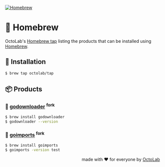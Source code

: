 [![Homebrew][social.preview]][preview.config]

# 🍻 Homebrew

OctoLab's [Homebrew tap](https://docs.brew.sh/Taps) listing the products
that can be installed using [Homebrew](https://brew.sh).
<!-- 🍻 Homebrew tap to install OctoLab products. -->

## 🧩 Installation

```bash
$ brew tap octolab/tap
```

## 📦 Products

### 🔧 [godownloader][] <sup>fork</sup>

```bash
$ brew install godownloader
$ godownloader --version
```

[godownloader]: https://github.com/kamilsk/godownloader/releases/tag/homebrew


### 🔧 [goimports][] <sup>fork</sup>

```bash
$ brew install goimports
$ goimports -version test
```

[goimports]: https://github.com/kamilsk/go-tools/releases/tag/goimports


<p align="right">made with ❤️ for everyone by <a href="https://www.octolab.org/">OctoLab</a></p>

[social.preview]:   https://cdn.octolab.org/repo/homebrew-tap.png
[preview.config]:   https://socialify.git.ci/octolab/homebrew-tap?description=1&font=Raleway&language=1&name=1&owner=1&pattern=Circuit%20Board&theme=Light
[preview.fallback]: https://socialify.git.ci/octolab/homebrew-tap/image?description=1&font=Raleway&language=1&name=1&owner=1&pattern=Circuit%20Board&theme=Light
